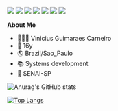 <img src="https://img.shields.io/badge/java-%23007396.svg?&style=for-the-badge&logo=java&logoColor=white" /> <img src="https://img.shields.io/badge/mysql-%234479A1.svg?&style=for-the-badge&logo=mysql&logoColor=white" /> <img src="https://img.shields.io/badge/html5-%23E34F26.svg?&style=for-the-badge&logo=html5&logoColor=white" /> <img src="https://img.shields.io/badge/css3-%231572B6.svg?&style=for-the-badge&logo=css3&logoColor=white" /> <img src="https://img.shields.io/badge/bootstrap-%237952B3.svg?&style=for-the-badge&logo=bootstrap&logoColor=white" />	<img src="https://img.shields.io/badge/javascript-%23F7DF1E.svg?&style=for-the-badge&logo=javascript&logoColor=black" /> <img src="https://img.shields.io/badge/php-%23777BB4.svg?&style=for-the-badge&logo=php&logoColor=white" />


**About Me**

- 👨🏻‍💻 Vinicius Guimaraes Carneiro
- 🎂 16y
- 🌎 Brazil/Sao_Paulo
- 📚 Systems development
- 🏫 SENAI-SP

![Anurag's GitHub stats](https://github-readme-stats.vercel.app/api?username=GuimaSpace&show_icons=true&theme=react)

[![Top Langs](https://github-readme-stats.vercel.app/api/top-langs/?username=GuimaSpace&layout=compact&theme=react)](https://github.com/anuraghazra/github-readme-stats)
